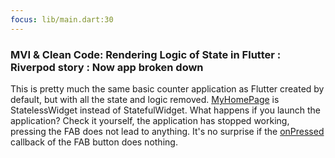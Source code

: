 ```yaml
---
focus: lib/main.dart:30
---
```


### MVI & Clean Code: Rendering Logic of State in Flutter : Riverpod story : Now app broken down


This is pretty much the same basic counter application as Flutter created by default, but with all the state and logic removed.
[MyHomePage](lib/main.dart:30) is StatelessWidget instead of StatefulWidget. What happens if you launch the application?
Check it yourself, the application has stopped working, pressing the FAB does not lead to anything. It's no surprise if the [onPressed](lib/main.dart:50) callback of the FAB button does nothing.